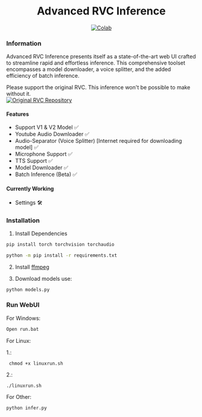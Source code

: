 <div align="center">

# Advanced RVC Inference

[![Colab](https://img.shields.io/badge/Colab-Advanced%20RVC%20Inference-blue?style=for-the-badge&logo=googlecolab)](https://colab.research.google.com/github/ArkanDash/Advanced-RVC-Inference/blob/master/Advanced-RVC.ipynb)
</div>

### Information
Advanced RVC Inference presents itself as a state-of-the-art web UI crafted to streamline rapid and effortless inference. This comprehensive toolset encompasses a model downloader, a voice splitter, and the added efficiency of batch inference.

Please support the original RVC. This inference won't be possible to make without it.<br />
[![Original RVC Repository](https://img.shields.io/badge/Github-Original%20RVC%20Repository-blue?style=for-the-badge&logo=github)](https://github.com/RVC-Project/Retrieval-based-Voice-Conversion-WebUI)

#### Features
- Support V1 & V2 Model ✅
- Youtube Audio Downloader ✅
- Audio-Separator (Voice Splitter) [Internet required for downloading model] ✅
- Microphone Support ✅
- TTS Support ✅
- Model Downloader ✅
- Batch Inference (Beta) ✅

#### Currently Working
- Settings 🛠

### Installation

1. Install Dependencies <br />
```bash
pip install torch torchvision torchaudio

python -m pip install -r requirements.txt
```
2. Install [ffmpeg](https://ffmpeg.org/)

3. Download models use:

```bash
python models.py
```

### Run WebUI <br />

For Windows:
```bash
Open run.bat
```
For Linux:

1.:
```
 chmod +x linuxrun.sh
```

2.:
```
./linuxrun.sh
```

For Other:
```bash
python infer.py
```
